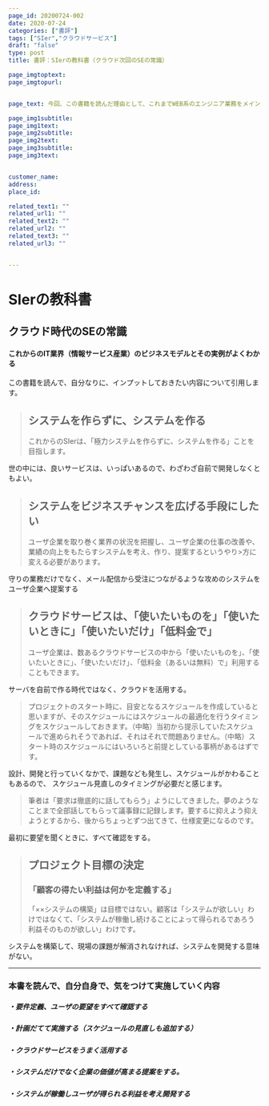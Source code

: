 ```yaml
---
page_id: 20200724-002
date: 2020-07-24
categories: ["書評"] 
tags: ["SIer","クラウドサービス"] 
draft: "false"
type: post
title: 書評：SIerの教科書（クラウド次回のSEの常識）

page_imgtoptext: 
page_imgtopurl: 


page_text: 今回、この書籍を読んだ理由として、これまでWEB系のエンジニア業務をメインで実施してきたのですが、今後システムインテグレート（SI）の業務が増えてくるにあらり、業界全体を俯瞰して学習したいと考え、この書籍を読みました。個人的に、大事だと思った内容の引用をまとめています。

page_img1subtitle: 
page_img1text: 
page_img2subtitle: 
page_img2text: 
page_img3subtitle: 
page_img3text: 


customer_name: 
address: 
place_id: 

related_text1: ""
related_url1: ""
related_text2: ""
related_url2: ""
related_text3: ""
related_url3: ""


---
```


# SIerの教科書
## クラウド時代のSEの常識

#### これからのIT業界（情報サービス産業）のビジネスモデルとその実例がよくわかる


この書籍を読んで、自分なりに、インプットしておきたい内容について引用します。



>## システムを作らずに、システムを作る
>これからのSIerは、「極力システムを作らずに、システムを作る」ことを目指します。

世の中には、良いサービスは、いっぱいあるので、わざわざ自前で開発しなくともよい。

>## システムをビジネスチャンスを広げる手段にしたい
>ユーザ企業を取り巻く業界の状況を把握し、ユーザ企業の仕事の改善や、業績の向上をもたらすシステムを考え、作り、提案するというやり>方に変える必要があります。

守りの業務だけでなく、メール配信から受注につながるような攻めのシステムをユーザ企業へ提案する

>## クラウドサービスは、「使いたいものを」「使いたいときに」「使いたいだけ」「低料金で」
>ユーザ企業は、数あるクラウドサービスの中から「使いたいものを」、「使いたいときに」、「使いたいだけ」、「低料金（あるいは無料）で」利用することもできます。
>
サーバを自前で作る時代ではなく、クラウドを活用する。



>プロジェクトのスタート時に、目安となるスケジュールを作成していると思いますが、そのスケジュールにはスケジュールの最適化を行うタイミングをスケジュールしておきます。（中略）当初から提示していたスケジュールで進められそうであれば、それはそれで問題ありません。（中略）スタート時のスケジュールにはいろいろと前提としている事柄があるはずです。
>
設計、開発と行っていくなかで、課題なども発生し、スケジュールがかわることもあるので、
スケジュール見直しのタイミングが必要だと感じます。


>筆者は「要求は徹底的に話してもらう」ようにしてきました。夢のようなことまで全部話してもらって議事録に記録します。要するに抑えよう抑えようとするから、後からちょっとずつ出てきて、仕様変更になるのです。

最初に要望を聞くときに、すべて確認をする。


>## プロジェクト目標の決定
>
>### 「顧客の得たい利益は何かを定義する」
>
>「××システムの構築」は目標ではない。顧客は「システムが欲しい」わけではなくて、「システムが稼働し続けることによって得られるであろう利益そのものが欲しい」わけです。
>

システムを構築して、現場の課題が解消されなければ、システムを開発する意味がない。



* * *


 
### 本書を読んで、自分自身で、気をつけて実施していく内容

##### ・要件定義、ユーザの要望をすべて確認する
##### ・計画だてて実施する（スケジュールの見直しも追加する）
##### ・クラウドサービスをうまく活用する
##### ・システムだけでなく企業の価値が高まる提案をする。
##### ・システムが稼働しユーザが得られる利益を考え開発する




